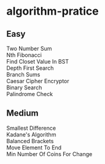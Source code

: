 # algorithm-pratice

## Easy
Two Number Sum  
Nth Fibonacci  
Find Closet Value In BST  
Depth First Search  
Branch Sums  
Caesar Cipher Encryptor  
Binary Search  
Palindrome Check  

## Medium
Smallest Difference  
Kadane's Algorithm  
Balanced Brackets  
Move Element To End  
Min Number Of Coins For Change  